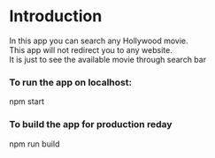 # Introduction

In this app you can search any Hollywood movie. \
This app will not redirect you to any website. \
It is just to see the available movie through search bar

### To run the app on localhost:
npm start

### To build the app for production reday
npm run build



